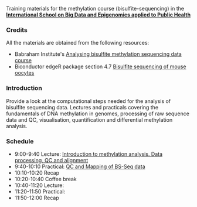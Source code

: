 
Training materials for the methylation course (bisulfite-sequencing) in the **[International School on Big Data and Epigenomics applied to Public Health](https://campusvirtual.fiocruz.br/gestordecursos/hotsite/BigDataEpigenomics)**


### Credits

All the materials are obtained from the following resources:

- Babraham Institute's [Analysing bisulfite methylation sequencing data course](https://www.bioinformatics.babraham.ac.uk/training.html#bsseq)
- Biconductor edgeR package section 4.7 [Bisulfite sequencing of mouse oocytes](http://bioconductor.org/packages/release/bioc/vignettes/edgeR/inst/doc/edgeRUsersGuide.pdf)


### Introduction

Provide a look at the computational steps needed for the analysis of bisulfite sequencing data.
Lectures and practicals covering the fundamentals of DNA methylation in genomes, processing of raw sequence data and  QC, visualisation, quantification and differential methylation analysis.


### Schedule

- 9:00-9:40 Lecture: [Introduction to methylation analysis. Data processing, QC and alignment](lectures/Introduction.pdf)
- 9:40-10:10 Practical: [QC and Mapping of BS-Seq data](practicals/QC_mapping.pdf)
- 10:10-10:20 Recap
- 10:20-10:40 Coffee break
- 10:40-11:20 Lecture:
- 11:20-11:50 Practical:
- 11:50-12:00 Recap

